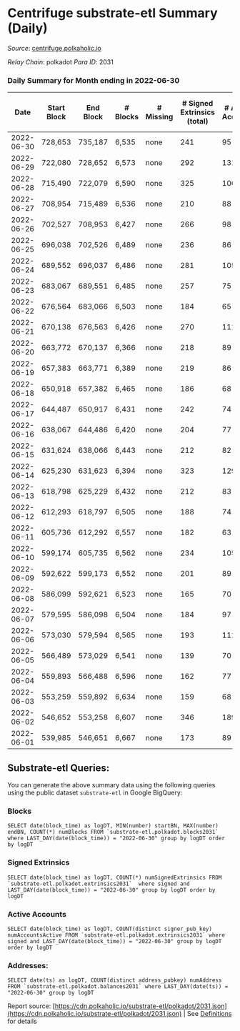 # Centrifuge substrate-etl Summary (Daily)

_Source_: [centrifuge.polkaholic.io](https://centrifuge.polkaholic.io)

*Relay Chain*: polkadot
*Para ID*: 2031



### Daily Summary for Month ending in 2022-06-30


| Date | Start Block | End Block | # Blocks | # Missing | # Signed Extrinsics (total) | # Active Accounts | # Addresses with Balances | # Events | # Transfers | # XCM Transfers In | # XCM Transfers Out |
| ---- | ----------- | --------- | -------- | --------- | --------------------------- | ----------------- | ------------------------- | -------- | ----------- | ------------------ | ------------------- |
| 2022-06-30 | 728,653 | 735,187 | 6,535 | none  | 241 | 95 | 41,790 | 14,150 | 158 ($865,019.73) |   |   |
| 2022-06-29 | 722,080 | 728,652 | 6,573 | none  | 292 | 131 | 41,779 | 14,440 | 175 ($422,384.56) |   |   |
| 2022-06-28 | 715,490 | 722,079 | 6,590 | none  | 325 | 106 | 41,768 | 14,674 | 229 ($437,141.49) |   |   |
| 2022-06-27 | 708,954 | 715,489 | 6,536 | none  | 210 | 88 | 41,758 | 14,087 | 129 ($127,935.28) |   |   |
| 2022-06-26 | 702,527 | 708,953 | 6,427 | none  | 266 | 98 | 41,749 | 14,141 | 184 ($247,190.53) |   |   |
| 2022-06-25 | 696,038 | 702,526 | 6,489 | none  | 236 | 86 | 41,738 | 14,089 | 138 ($111,067.79) |   |   |
| 2022-06-24 | 689,552 | 696,037 | 6,486 | none  | 281 | 105 | 41,727 | 14,201 | 150 ($336,708.41) |   |   |
| 2022-06-23 | 683,067 | 689,551 | 6,485 | none  | 257 | 75 | 41,715 | 14,065 | 150 ($450,868.61) |   |   |
| 2022-06-22 | 676,564 | 683,066 | 6,503 | none  | 184 | 65 | 41,710 | 13,908 | 144 ($537,623.37) |   |   |
| 2022-06-21 | 670,138 | 676,563 | 6,426 | none  | 270 | 111 | 41,705 | 14,113 | 183 ($398,984.84) |   |   |
| 2022-06-20 | 663,772 | 670,137 | 6,366 | none  | 218 | 89 | 41,692 | 13,779 | 144 ($204.76) |   |   |
| 2022-06-19 | 657,383 | 663,771 | 6,389 | none  | 219 | 86 | 41,688 | 13,829 | 176 ($200.70) |   |   |
| 2022-06-18 | 650,918 | 657,382 | 6,465 | none  | 186 | 68 | 41,679 | 13,778 | 154 ($454,375.55) |   |   |
| 2022-06-17 | 644,487 | 650,917 | 6,431 | none  | 242 | 74 | 41,671 | 14,019 | 183 ($493,045.98) |   |   |
| 2022-06-16 | 638,067 | 644,486 | 6,420 | none  | 204 | 77 | 41,668 | 13,771 | 161 ($217.05) |   |   |
| 2022-06-15 | 631,624 | 638,066 | 6,443 | none  | 212 | 82 | 41,662 | 13,896 | 166 ($352.58) |   |   |
| 2022-06-14 | 625,230 | 631,623 | 6,394 | none  | 323 | 129 | 41,652 | 14,277 | 237 ($453.60) |   |   |
| 2022-06-13 | 618,798 | 625,229 | 6,432 | none  | 212 | 83 | 41,638 | 13,920 | 167 ($1,000,569.26) |   |   |
| 2022-06-12 | 612,293 | 618,797 | 6,505 | none  | 188 | 74 | 41,622 | 13,941 | 151 ($33,421.36) |   |   |
| 2022-06-11 | 605,736 | 612,292 | 6,557 | none  | 182 | 63 | 41,614 | 13,991 | 152 ($29,205.71) |   |   |
| 2022-06-10 | 599,174 | 605,735 | 6,562 | none  | 234 | 105 | 41,606 | 14,313 | 177 ($518.86) |   |   |
| 2022-06-09 | 592,622 | 599,173 | 6,552 | none  | 201 | 89 | 41,590 | 14,142 | 159 ($26,864.10) |   |   |
| 2022-06-08 | 586,099 | 592,621 | 6,523 | none  | 165 | 70 | 41,582 | 13,912 | 111 ($3,475.89) |   |   |
| 2022-06-07 | 579,595 | 586,098 | 6,504 | none  | 184 | 97 | 41,570 | 14,001 | 140 ($16,199.42) |   |   |
| 2022-06-06 | 573,030 | 579,594 | 6,565 | none  | 193 | 111 | 41,555 | 14,194 | 154 ($1,156.13) |   |   |
| 2022-06-05 | 566,489 | 573,029 | 6,541 | none  | 139 | 70 | 41,544 | 13,877 | 108 ($0.006) |   |   |
| 2022-06-04 | 559,893 | 566,488 | 6,596 | none  | 162 | 77 | 41,541 | 14,091 | 113 ($9,630.94) |   |   |
| 2022-06-03 | 553,259 | 559,892 | 6,634 | none  | 159 | 68 | 41,533 | 14,145 | 117 ($26,002.88) |   |   |
| 2022-06-02 | 546,652 | 553,258 | 6,607 | none  | 346 | 189 | 41,524 | 14,936 | 228 ($73,599.17) |   |   |
| 2022-06-01 | 539,985 | 546,651 | 6,667 | none  | 173 | 89 | 41,493 | 14,285 | 134 ($605,644.60) |   |   |

## Substrate-etl Queries:
You can generate the above summary data using the following queries using the public dataset `substrate-etl` in Google BigQuery:


### Blocks
```
SELECT date(block_time) as logDT, MIN(number) startBN, MAX(number) endBN, COUNT(*) numBlocks FROM `substrate-etl.polkadot.blocks2031`  where LAST_DAY(date(block_time)) = "2022-06-30" group by logDT order by logDT
```


### Signed Extrinsics
```
SELECT date(block_time) as logDT, COUNT(*) numSignedExtrinsics FROM `substrate-etl.polkadot.extrinsics2031`  where signed and LAST_DAY(date(block_time)) = "2022-06-30" group by logDT order by logDT
```


### Active Accounts
```
SELECT date(block_time) as logDT, COUNT(distinct signer_pub_key) numAccountsActive FROM `substrate-etl.polkadot.extrinsics2031` where signed and LAST_DAY(date(block_time)) = "2022-06-30" group by logDT order by logDT
```


### Addresses:
```
SELECT date(ts) as logDT, COUNT(distinct address_pubkey) numAddress FROM `substrate-etl.polkadot.balances2031` where LAST_DAY(date(ts)) = "2022-06-30" group by logDT
```



Report source: [https://cdn.polkaholic.io/substrate-etl/polkadot/2031.json](https://cdn.polkaholic.io/substrate-etl/polkadot/2031.json) | See [Definitions](/DEFINITIONS.md) for details
